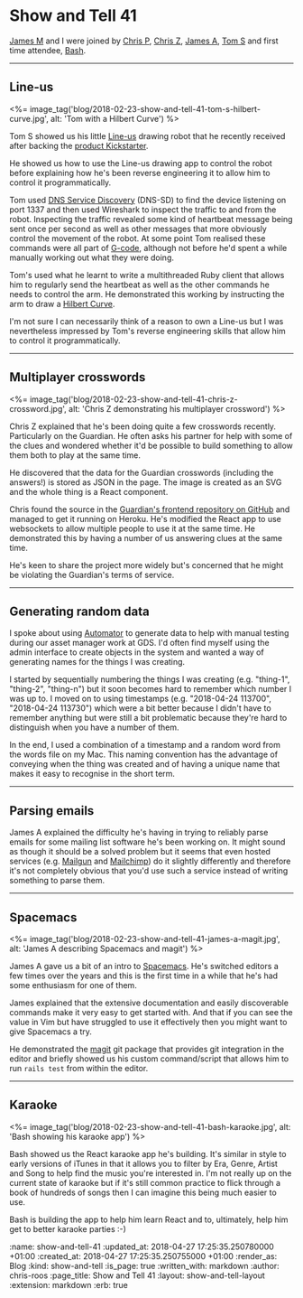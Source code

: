 Show and Tell 41
================

[James M][james-mead] and I were joined by [Chris P][chris-patuzzo], [Chris Z][chris-zetter], [James A][james-adam], [Tom S][tom-stuart] and first time attendee, [Bash][bash].

[bash]: https://www.howlinbash.com/
[chris-patuzzo]: https://twitter.com/chrispatuzzo
[chris-zetter]: https://chriszetter.com/
[james-adam]: http://lazyatom.com/
[james-mead]: /james-mead
[tom-stuart]: http://codon.com/

---

## Line-us

<%= image_tag('blog/2018-02-23-show-and-tell-41-tom-s-hilbert-curve.jpg', alt: 'Tom with a Hilbert Curve') %>

Tom S showed us his little [Line-us][line-us] drawing robot that he recently received after backing the [product Kickstarter][line-us-kickstarter].

He showed us how to use the Line-us drawing app to control the robot before explaining how he's been reverse engineering it to allow him to control it programmatically.

Tom used [DNS Service Discovery][dns-sd] (DNS-SD) to find the device listening on port 1337 and then used Wireshark to inspect the traffic to and from the robot. Inspecting the traffic revealed some kind of heartbeat message being sent once per second as well as other messages that more obviously control the movement of the robot. At some point Tom realised these commands were all part of [G-code][g-code], although not before he'd spent a while manually working out what they were doing.

Tom's used what he learnt to write a multithreaded Ruby client that allows him to regularly send the heartbeat as well as the other commands he needs to control the arm. He demonstrated this working by instructing the arm to draw a [Hilbert Curve][hilbert-curve].

I'm not sure I can necessarily think of a reason to own a Line-us but I was nevertheless impressed by Tom's reverse engineering skills that allow him to control it programmatically.

[dns-sd]: http://www.dns-sd.org/
[line-us]: http://line-us.com/
[line-us-kickstarter]: https://www.kickstarter.com/projects/line-us/line-us-the-little-robot-drawing-arm
[g-code]: https://en.wikipedia.org/wiki/G-code
[hilbert-curve]: https://en.wikipedia.org/wiki/Hilbert_curve

---

## Multiplayer crosswords

<%= image_tag('blog/2018-02-23-show-and-tell-41-chris-z-crossword.jpg', alt: 'Chris Z demonstrating his multiplayer crossword') %>

Chris Z explained that he's been doing quite a few crosswords recently. Particularly on the Guardian. He often asks his partner for help with some of the clues and wondered whether it'd be possible to build something to allow them both to play at the same time.

He discovered that the data for the Guardian crosswords (including the answers!) is stored as JSON in the page. The image is created as an SVG and the whole thing is a React component.

Chris found the source in the [Guardian's frontend repository on GitHub][github-guardian-frontend] and managed to get it running on Heroku. He's modified the React app to use websockets to allow multiple people to use it at the same time. He demonstrated this by having a number of us answering clues at the same time.

He's keen to share the project more widely but's concerned that he might be violating the Guardian's terms of service.

[github-guardian-frontend]: https://github.com/guardian/frontend

---

## Generating random data

I spoke about using [Automator][automator] to generate data to help with manual testing during our asset manager work at GDS. I'd often find myself using the admin interface to create objects in the system and wanted a way of generating names for the things I was creating.

I started by sequentially numbering the things I was creating (e.g. "thing-1", "thing-2", "thing-n") but it soon becomes hard to remember which number I was up to. I moved on to using timestamps (e.g. "2018-04-24 113700", "2018-04-24 113730") which were a bit better because I didn't have to remember anything but were still a bit problematic because they're hard to distinguish when you have a number of them.

In the end, I used a combination of a timestamp and a random word from the words file on my Mac. This naming convention has the advantage of conveying when the thing was created and of having a unique name that makes it easy to recognise in the short term.

[automator]: https://support.apple.com/en-gb/guide/automator/welcome/mac

---

## Parsing emails

James A explained the difficulty he's having in trying to reliably parse emails for some mailing list software he's been working on. It might sound as though it should be a solved problem but it seems that even hosted services (e.g. [Mailgun][mailgun] and [Mailchimp][mailchimp]) do it slightly differently and therefore it's not completely obvious that you'd use such a service instead of writing something to parse them.

[mailgun]: https://www.mailgun.com/
[mailchimp]: https://mailchimp.com/

---

## Spacemacs

<%= image_tag('blog/2018-02-23-show-and-tell-41-james-a-magit.jpg', alt: 'James A describing Spacemacs and magit') %>

James A gave us a bit of an intro to [Spacemacs][spacemacs]. He's switched editors a few times over the years and this is the first time in a while that he's had some enthusiasm for one of them.

James explained that the extensive documentation and easily discoverable commands make it very easy to get started with. And that if you can see the value in Vim but have struggled to use it effectively then you might want to give Spacemacs a try.

He demonstrated the [magit][magit] git package that provides git integration in the editor and briefly showed us his custom command/script that allows him to run `rails test` from within the editor.

[spacemacs]: http://spacemacs.org/
[magit]: https://magit.vc/

---

## Karaoke

<%= image_tag('blog/2018-02-23-show-and-tell-41-bash-karaoke.jpg', alt: 'Bash showing his karaoke app') %>

Bash showed us the React karaoke app he's building. It's similar in style to early versions of iTunes in that it allows you to filter by Era, Genre, Artist and Song to help find the music you're interested in. I'm not really up on the current state of karaoke but if it's still common practice to flick through a book of hundreds of songs then I can imagine this being much easier to use.

Bash is building the app to help him learn React and to, ultimately, help him get to better karaoke parties :-)

:name: show-and-tell-41
:updated_at: 2018-04-27 17:25:35.250780000 +01:00
:created_at: 2018-04-27 17:25:35.250755000 +01:00
:render_as: Blog
:kind: show-and-tell
:is_page: true
:written_with: markdown
:author: chris-roos
:page_title: Show and Tell 41
:layout: show-and-tell-layout
:extension: markdown
:erb: true
